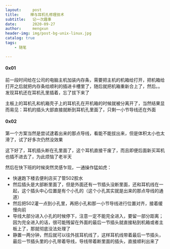 ```yaml
---
layout:     post
title:     禅与耳机孔修理技术
subtitle:   记一次趣事
date:       2020-09-27
author:     mengxun
header-img: img/post-bg-unix-linux.jpg
catalog: true
tags:
    - 随笔

---
```


#### 0x01 

前一段时间给在公司的电脑主机加装内存条，需要把主机的机箱给打开，把机箱给打开之后就把内存条给顺利的插进卡槽里了，随后就把机箱重新合上了，然后。。发现耳机还在耳机孔里插着，忘了拔下来了

主板上的耳机孔和机箱壳子上的耳机孔在开机箱的时候就被分离开了，当然结果显而易见：耳机的插头大部直接就断到耳机孔里面了，只剩一小节导线还在外面

#### 0x02
第一个方案当然是尝试逮着出来的那点导线，看能不能拔出来，但是体积太小也太滑了，试了好多次仍然没效果

这下好了，耳机插头断在孔里面了，这个耳机直接干废了，而且即便后面新买耳机也插不进去了，为此烦恼了老半天

然后在快下班的时候突然灵感乍现，一通操作猛如虎：
- 快速跑下楼去便利店买了管502胶水
- 然后插头是大部断里面了，但是外面还有一节插头没断里面，还和耳机线在一起，这个插头中心位置是有个小孔的（这个小孔其实就是出来的那点导线的通道）
- 然后把502灌一点到小孔里，再把小孔和那一小节导线进行位置对齐，接着缓慢向前
- 导线大部分进入小孔的时候停下，注意一定不能完全进入，要留一部分距离；因为完全进入的话，很可能残留在外面的最后一节插头就直接粘到机箱或者主板上了，那就彻底没法处理了
- 静置一两分钟，然后就可以往外拔耳机线了，这样耳机线带着最后一节插头，最后一节插头里的小孔带着导线，导线带着断里面的插头，直接顺利出来了


